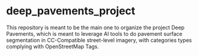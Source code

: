 # deep_pavements_project
This repository is meant to be the main one to organize the project Deep Pavements, which is meant to leverage AI tools to do pavement surface segmentation in CC-Compatible street-level imagery, with categories types complying with OpenStreetMap Tags.
